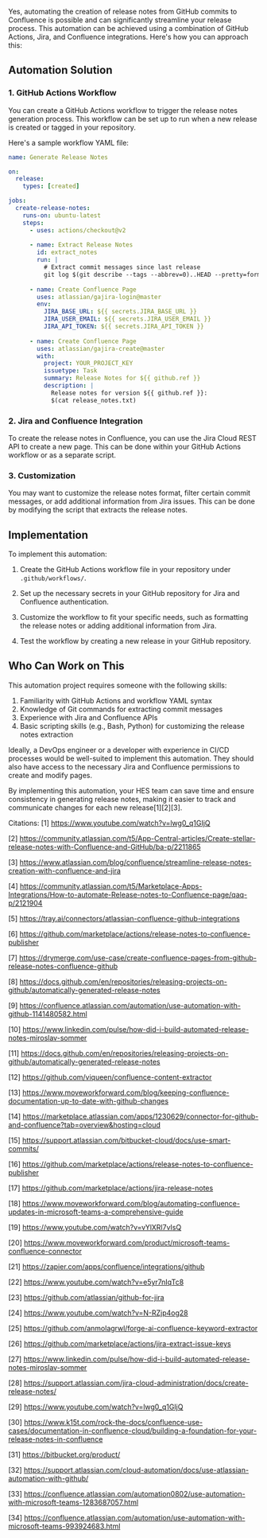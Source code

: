 Yes, automating the creation of release notes from GitHub commits to Confluence is possible and can significantly streamline your release process. This automation can be achieved using a combination of GitHub Actions, Jira, and Confluence integrations. Here's how you can approach this:

## Automation Solution

### 1. GitHub Actions Workflow

You can create a GitHub Actions workflow to trigger the release notes generation process. This workflow can be set up to run when a new release is created or tagged in your repository.

Here's a sample workflow YAML file:

```yaml
name: Generate Release Notes

on:
  release:
    types: [created]

jobs:
  create-release-notes:
    runs-on: ubuntu-latest
    steps:
      - uses: actions/checkout@v2
      
      - name: Extract Release Notes
        id: extract_notes
        run: |
          # Extract commit messages since last release
          git log $(git describe --tags --abbrev=0)..HEAD --pretty=format:"%s" > release_notes.txt
      
      - name: Create Confluence Page
        uses: atlassian/gajira-login@master
        env:
          JIRA_BASE_URL: ${{ secrets.JIRA_BASE_URL }}
          JIRA_USER_EMAIL: ${{ secrets.JIRA_USER_EMAIL }}
          JIRA_API_TOKEN: ${{ secrets.JIRA_API_TOKEN }}
        
      - name: Create Confluence Page
        uses: atlassian/gajira-create@master
        with:
          project: YOUR_PROJECT_KEY
          issuetype: Task
          summary: Release Notes for ${{ github.ref }}
          description: |
            Release notes for version ${{ github.ref }}:
            $(cat release_notes.txt)
```

### 2. Jira and Confluence Integration

To create the release notes in Confluence, you can use the Jira Cloud REST API to create a new page. This can be done within your GitHub Actions workflow or as a separate script.

### 3. Customization

You may want to customize the release notes format, filter certain commit messages, or add additional information from Jira issues. This can be done by modifying the script that extracts the release notes.

## Implementation

To implement this automation:

1. Create the GitHub Actions workflow file in your repository under `.github/workflows/`.

2. Set up the necessary secrets in your GitHub repository for Jira and Confluence authentication.

3. Customize the workflow to fit your specific needs, such as formatting the release notes or adding additional information from Jira.

4. Test the workflow by creating a new release in your GitHub repository.

## Who Can Work on This

This automation project requires someone with the following skills:

1. Familiarity with GitHub Actions and workflow YAML syntax
2. Knowledge of Git commands for extracting commit messages
3. Experience with Jira and Confluence APIs
4. Basic scripting skills (e.g., Bash, Python) for customizing the release notes extraction

Ideally, a DevOps engineer or a developer with experience in CI/CD processes would be well-suited to implement this automation. They should also have access to the necessary Jira and Confluence permissions to create and modify pages.

By implementing this automation, your HES team can save time and ensure consistency in generating release notes, making it easier to track and communicate changes for each new release[1][2][3].

Citations:
[1] https://www.youtube.com/watch?v=lwg0_q1GIjQ

[2] https://community.atlassian.com/t5/App-Central-articles/Create-stellar-release-notes-with-Confluence-and-GitHub/ba-p/2211865

[3] https://www.atlassian.com/blog/confluence/streamline-release-notes-creation-with-confluence-and-jira

[4] https://community.atlassian.com/t5/Marketplace-Apps-Integrations/How-to-automate-Release-notes-to-Confluence-page/qaq-p/2121904

[5] https://tray.ai/connectors/atlassian-confluence-github-integrations

[6] https://github.com/marketplace/actions/release-notes-to-confluence-publisher

[7] https://drymerge.com/use-case/create-confluence-pages-from-github-release-notes-confluence-github

[8] https://docs.github.com/en/repositories/releasing-projects-on-github/automatically-generated-release-notes

[9] https://confluence.atlassian.com/automation/use-automation-with-github-1141480582.html

[10] https://www.linkedin.com/pulse/how-did-i-build-automated-release-notes-miroslav-sommer

[11] https://docs.github.com/en/repositories/releasing-projects-on-github/automatically-generated-release-notes

[12] https://github.com/viqueen/confluence-content-extractor

[13] https://www.moveworkforward.com/blog/keeping-confluence-documentation-up-to-date-with-github-changes

[14] https://marketplace.atlassian.com/apps/1230629/connector-for-github-and-confluence?tab=overview&hosting=cloud

[15] https://support.atlassian.com/bitbucket-cloud/docs/use-smart-commits/

[16] https://github.com/marketplace/actions/release-notes-to-confluence-publisher

[17] https://github.com/marketplace/actions/jira-release-notes

[18] https://www.moveworkforward.com/blog/automating-confluence-updates-in-microsoft-teams-a-comprehensive-guide

[19] https://www.youtube.com/watch?v=vYlXRl7vIsQ

[20] https://www.moveworkforward.com/product/microsoft-teams-confluence-connector

[21] https://zapier.com/apps/confluence/integrations/github

[22] https://www.youtube.com/watch?v=e5yr7nIqTc8

[23] https://github.com/atlassian/github-for-jira

[24] https://www.youtube.com/watch?v=N-RZjp4og28

[25] https://github.com/anmolagrwl/forge-ai-confluence-keyword-extractor

[26] https://github.com/marketplace/actions/jira-extract-issue-keys

[27] https://www.linkedin.com/pulse/how-did-i-build-automated-release-notes-miroslav-sommer

[28] https://support.atlassian.com/jira-cloud-administration/docs/create-release-notes/

[29] https://www.youtube.com/watch?v=lwg0_q1GIjQ

[30] https://www.k15t.com/rock-the-docs/confluence-use-cases/documentation-in-confluence-cloud/building-a-foundation-for-your-release-notes-in-confluence
  
[31] https://bitbucket.org/product/

[32] https://support.atlassian.com/cloud-automation/docs/use-atlassian-automation-with-github/

[33] https://confluence.atlassian.com/automation0802/use-automation-with-microsoft-teams-1283687057.html

[34] https://confluence.atlassian.com/automation/use-automation-with-microsoft-teams-993924683.html